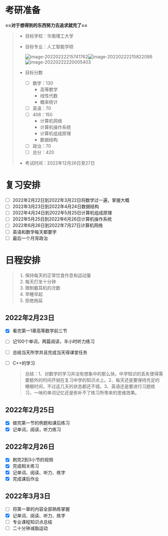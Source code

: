 # 考研准备

**==对于想得到的东西努力去追求就完了==**

> * 目标学校：华南理工大学
>
> * 目标专业：人工智能学硕
>
>   ![image-20220222215741762](https://s2.loli.net/2022/02/22/9D8OJFVe4rspakv.png)![image-20220222215822086](https://s2.loli.net/2022/02/22/H8ZtWcPxQSdbhDp.png)![image-20220222220005403](https://s2.loli.net/2022/02/22/scjeZIqRXlMdvWx.png)
>
> * 目标分数
>
>   - [ ] 数学：130
>     * 高等数学
>     * 线性代数
>     * 概率统计
>   - [ ] 英语：70
>   - [ ] 408：150
>     * 计算机网络
>     * 计算机操作系统
>     * 计算机组成原理
>     * 数据结构
>   - [ ] 政治：70
>   - [ ] 总分：420
>   
>* 考试时间：2022年12月26日至27日

# 复习安排

- [ ] 2022年2月22日到2022年3月22日将数学过一遍，掌握大概
- [ ] 2022年3月23日到2022年4月24日数据结构
- [ ] 2022年4月24日到2022年5月25日计算机组成原理
- [ ] 2022年5月25日到2022年6月26日计算机操作系统
- [ ] 2022年6月26日到2022年7月27日计算机网络
- [ ] 英语和数学每天都要学
- [ ] 最后一个月背政治

# 日程安排

> 1. 保持每天的正常饮食作息和运动量
> 2. 每天打坐十分钟
> 3. 限制戴耳机的次数
> 3. 早睡早起
> 3. 拒绝拖延

## 2022年2月23日

- [x] 看完第一1章高等数学前三节

- [ ] 记100个单词，两篇阅读，半小时听力练习

- [ ] 总结当天所学并且完成当天得课堂任务

- [ ] C++的学习

  > 总结：1、对数学的学习并没有想象中的那么快，中学知识的丢失使得需要额外的时间开销在复习中学的知识点上。2、每天还是要保持充足的睡眠时间，不过这几天的状态都还不错。3、英语还是要进行习题练习，一味的单词记忆还是弥补不了练习所带来的思维效果。

## 2022年2月25日

- [x] 做完第一节的例题和课后练习
- [x] 记单词，阅读，听力练习

## 2022年2月26日

- [x] 刷完2到3小节的视频
- [x] 完成相关练习
- [x] 记单词、阅读、听力、练字
- [x] 完成课后作业

## 2022年3月3日

- [ ] 将第一章的内容全部熟练掌握
- [x] 记单词、阅读、听力、练字
- [ ] 专业课程知识点总结
- [ ] 二十分钟减脂运动
